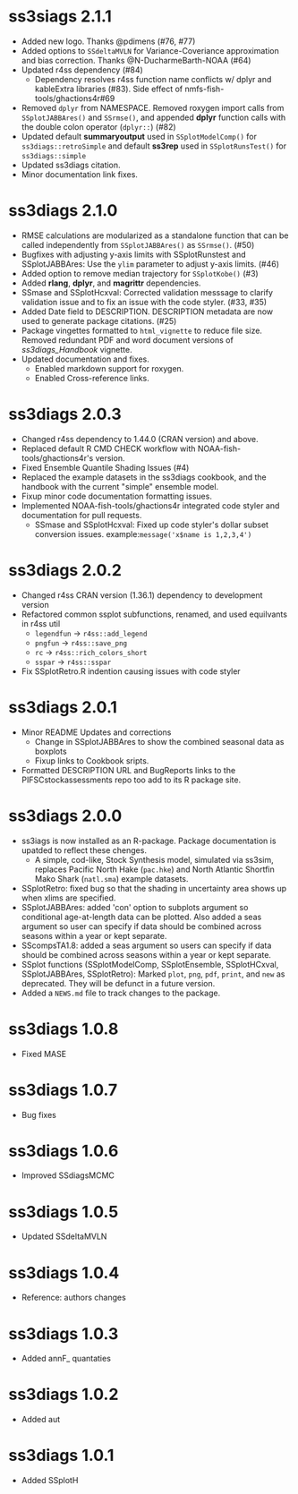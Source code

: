 # ss3siags 2.1.1

* Added new logo. Thanks @pdimens (#76, #77)
* Added options to `SSdeltaMVLN` for Variance-Coveriance approximation and bias correction. Thanks @N-DucharmeBarth-NOAA (#64)
* Updated r4ss dependency (#84)
  * Dependency resolves r4ss function name conflicts w/ dplyr and kableExtra libraries (#83). Side effect of nmfs-fish-tools/ghactions4r#69
* Removed `dplyr` from NAMESPACE. Removed roxygen import calls from `SSplotJABBAres()` and `SSrmse()`, and appended **dplyr** function calls with the double colon operator (`dplyr::`)  (#82)
* Updated default **summaryoutput** used in `SSplotModelComp()` for `ss3diags::retroSimple` and default **ss3rep** used in `SSplotRunsTest()` for `ss3diags::simple`
* Updated ss3diags citation. 
* Minor documentation link fixes.

# ss3diags 2.1.0

* RMSE calculations are modularized as a standalone function that can be called independently from `SSplotJABBAres()` as `SSrmse()`. (#50) 
* Bugfixes with adjusting y-axis limits with SSplotRunstest and SSplotJABBAres: Use the `ylim` parameter to adjust y-axis limits. (#46)
* Added option to remove median trajectory for `SSplotKobe()` (#3)
* Added **rlang**, **dplyr**, and **magrittr** dependencies.
* SSmase and SSplotHcxval: Corrected validation messsage to clarify validation issue and to fix an issue with the code styler. (#33, #35)
* Added Date field to DESCRIPTION. DESCRIPTION metadata are now used to generate package citations. (#25)
* Package vingettes formatted to `html_vignette` to reduce file size. Removed redundant PDF and word document versions of *ss3diags_Handbook* vignette.
* Updated documentation and fixes.
  * Enabled markdown support for roxygen. 
  * Enabled Cross-reference links.

# ss3diags 2.0.3

* Changed r4ss dependency to 1.44.0 (CRAN version) and above. 
* Replaced default R CMD CHECK workflow with NOAA-fish-tools/ghactions4r's version.
* Fixed Ensemble Quantile Shading Issues (#4)
* Replaced the example datasets in the ss3diags cookbook, and the handbook with the current "simple" ensemble model.
* Fixup minor code documentation formatting issues.
* Implemented NOAA-fish-tools/ghactions4r integrated code styler and documentation for pull requests.
  * SSmase and SSplotHcxval: Fixed up code styler's dollar subset conversion issues. example:`message('x$name is 1,2,3,4')`

# ss3diags 2.0.2

* Changed r4ss CRAN version (1.36.1) dependency to development version
* Refactored common ssplot subfunctions, renamed, and used equilvants in r4ss util 
  * `legendfun` -> `r4ss::add_legend`
  * `pngfun` -> `r4ss::save_png`
  * `rc` -> `r4ss::rich_colors_short`
  * `sspar` -> `r4ss::sspar`
* Fix SSplotRetro.R indention causing issues with code styler

# ss3diags 2.0.1

* Minor README Updates and corrections
  * Change in SSplotJABBAres to show the combined seasonal data as boxplots
  * Fixup links to Cookbook sripts.
* Formatted DESCRIPTION URL and BugReports links to the PIFSCstockassessments repo too add to its R package site.

# ss3diags 2.0.0 

* ss3iags is now installed as an R-package. Package documentation is upatded to reflect these chenges. 
  * A simple, cod-like, Stock Synthesis model, simulated via ss3sim, replaces Pacific North Hake (`pac.hke`) and North Atlantic Shortfin Mako Shark (`natl.sma`) example datasets.
* SSplotRetro: fixed bug so that the shading in uncertainty area shows up when xlims are specified.
* SSplotJABBAres: added 'con' option to subplots argument so conditional age-at-length data can be plotted. Also added a seas argument so user can specify if data should be combined across seasons within a year or kept separate. 
* SScompsTA1.8: added a seas argument so users can specify if data should be combined across seasons within a year or kept separate.
* SSplot functions (SSplotModelComp, SSplotEnsemble, SSplotHCxval, SSplotJABBAres, SSplotRetro): Marked `plot`, `png`, `pdf`, `print`, and `new` as deprecated. They will be defunct in a future version.
* Added a `NEWS.md` file to track changes to the package.

# ss3diags 1.0.8

* Fixed MASE

# ss3diags 1.0.7

* Bug fixes

# ss3diags 1.0.6

* Improved SSdiagsMCMC

# ss3diags 1.0.5

* Updated SSdeltaMVLN

# ss3diags 1.0.4 

* Reference: authors changes 

# ss3diags 1.0.3

* Added annF_ quantaties

# ss3diags 1.0.2

* Added aut

# ss3diags 1.0.1

* Added SSplotH
